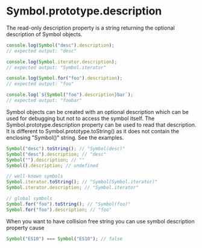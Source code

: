 # Symbol.prototype.description

The read-only description property is a string returning the optional description of Symbol objects.

```js
console.log(Symbol("desc").description);
// expected output: "desc"

console.log(Symbol.iterator.description);
// expected output: "Symbol.iterator"

console.log(Symbol.for("foo").description);
// expected output: "foo"

console.log(`${Symbol("foo").description}bar`);
// expected output: "foobar"
```

Symbol objects can be created with an optional description which can be used for debugging but not to access the symbol itself. The Symbol.prototype.description property can be used to read that description. It is different to Symbol.prototype.toString() as it does not contain the enclosing "Symbol()" string. See the examples.

```js
Symbol("desc").toString(); // "Symbol(desc)"
Symbol("desc").description; // "desc"
Symbol("").description; // ""
Symbol().description; // undefined

// well-known symbols
Symbol.iterator.toString(); // "Symbol(Symbol.iterator)"
Symbol.iterator.description; // "Symbol.iterator"

// global symbols
Symbol.for("foo").toString(); // "Symbol(foo)"
Symbol.for("foo").description; // "foo"
```

When you want to have collision free string you can use symbol description property cause

```js
Symbol("ES10") === Symbol("ES10"); // false
```
